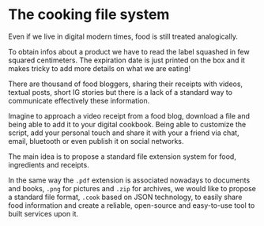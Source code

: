 # The cooking file system
 
Even if we live in digital modern times, food is still treated analogically.

To obtain infos about a product we have to read the label squashed in few squared centimeters. The expiration date is just printed on the box and it makes tricky to add more details on what we are eating!

There are thousand of food bloggers, sharing their receipts with videos, textual posts, short IG stories but there is a lack of a standard way to communicate effectively these information. 

Imagine to approach a video receipt from a food blog, download a file and being able to add it to your digital cookbook. Being able to customize the script, add your personal touch and share it with your a friend via chat, email, bluetooth or even publish it on social networks.

The main idea is to propose a standard file extension system for food, ingredients and receipts.

In the same way the `.pdf` extension is associated nowadays to documents and books, `.png` for pictures and `.zip` for archives, we would like to propose a standard file format, `.cook` based on JSON technology, to easily share food information and create a reliable, open-source and easy-to-use tool to built services upon it.